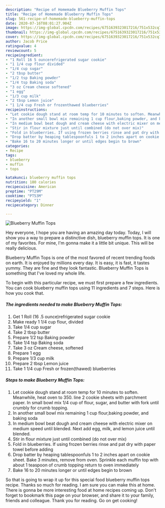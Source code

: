 ```yaml
---
description: "Recipe of Homemade Blueberry Muffin Tops"
title: "Recipe of Homemade Blueberry Muffin Tops"
slug: 561-recipe-of-homemade-blueberry-muffin-tops
date: 2020-07-16T08:01:27.904Z
image: https://img-global.cpcdn.com/recipes/6751639323017216/751x532cq70/blueberry-muffin-tops-recipe-main-photo.jpg
thumbnail: https://img-global.cpcdn.com/recipes/6751639323017216/751x532cq70/blueberry-muffin-tops-recipe-main-photo.jpg
cover: https://img-global.cpcdn.com/recipes/6751639323017216/751x532cq70/blueberry-muffin-tops-recipe-main-photo.jpg
author: Jacob Price
ratingvalue: 4
reviewcount: 5
recipeingredient:
- "1 Roll 16 5 ouncerefrigerated sugar cookie"
- "1 1/4 cup flour divided"
- "1/4 cup sugar"
- "2 tbsp butter"
- "1/2 tsp Baking powder"
- "1/4 tsp Baking soda"
- "3 oz Cream cheese softened"
- "1 egg"
- "1/3 cup milk"
- "2 tbsp Lemon juice"
- "1 1/4 cup Fresh or frozenthawed blueberries"
recipeinstructions:
- "Let cookie dough stand at room temp for 10 minutes to soften. Meanwhile, heat oven to 350. line 2 cookie sheets with parchment paper. In small bowl mix 1/4 cup of flour, sugar, and butter with fork until crumbly for crumb topping."
- "In another small bowl mix remaining 1 cup flour,baking powder, and baking soda"
- "In medium bowl beat dough and cream cheese with electric mixer on medium speed until blended. Next add egg, milk, and lemon juice until blended."
- "Stir in flour mixture just until combined (do not over mix)"
- "Fold in blueberries. If using frozen berries rinse and pat dry with paper towel before adding"
- "Drop batter by heaping tablespoonfuls 1 to 2 inches apart on cookie sheet. Bake 3 minutes, remove from oven. Sprinkle each muffin top with about 1 teaspoon of crumb topping return to oven immediately"
- "Bake 16 to 20 minutes longer or until edges begin to brown"
categories:
- Recipe
tags:
- blueberry
- muffin
- tops

katakunci: blueberry muffin tops 
nutrition: 180 calories
recipecuisine: American
preptime: "PT29M"
cooktime: "PT53M"
recipeyield: "1"
recipecategory: Dinner

---
```



![Blueberry Muffin Tops](https://img-global.cpcdn.com/recipes/6751639323017216/751x532cq70/blueberry-muffin-tops-recipe-main-photo.jpg)

Hey everyone, I hope you are having an amazing day today. Today, I will show you a way to prepare a distinctive dish, blueberry muffin tops. It is one of my favorites. For mine, I'm gonna make it a little bit unique. This will be really delicious.



Blueberry Muffin Tops is one of the most favored of recent trending foods on earth. It is enjoyed by millions every day. It is easy, it is fast, it tastes yummy. They are fine and they look fantastic. Blueberry Muffin Tops is something that I've loved my whole life.


To begin with this particular recipe, we must first prepare a few ingredients. You can cook blueberry muffin tops using 11 ingredients and 7 steps. Here is how you cook that.

<!--inarticleads1-->

##### The ingredients needed to make Blueberry Muffin Tops:

1. Get 1 Roll (16 .5 ounce)refrigerated sugar cookie
1. Make ready 1 1/4 cup flour, divided
1. Take 1/4 cup sugar
1. Take 2 tbsp butter
1. Prepare 1/2 tsp Baking powder
1. Take 1/4 tsp Baking soda
1. Take 3 oz Cream cheese, softened
1. Prepare 1 egg
1. Prepare 1/3 cup milk
1. Prepare 2 tbsp Lemon juice
1. Take 1 1/4 cup Fresh or frozen(thawed) blueberries




<!--inarticleads2-->

##### Steps to make Blueberry Muffin Tops:

1. Let cookie dough stand at room temp for 10 minutes to soften. Meanwhile, heat oven to 350. line 2 cookie sheets with parchment paper. In small bowl mix 1/4 cup of flour, sugar, and butter with fork until crumbly for crumb topping.
1. In another small bowl mix remaining 1 cup flour,baking powder, and baking soda
1. In medium bowl beat dough and cream cheese with electric mixer on medium speed until blended. Next add egg, milk, and lemon juice until blended.
1. Stir in flour mixture just until combined (do not over mix)
1. Fold in blueberries. If using frozen berries rinse and pat dry with paper towel before adding
1. Drop batter by heaping tablespoonfuls 1 to 2 inches apart on cookie sheet. Bake 3 minutes, remove from oven. Sprinkle each muffin top with about 1 teaspoon of crumb topping return to oven immediately
1. Bake 16 to 20 minutes longer or until edges begin to brown




So that is going to wrap it up for this special food blueberry muffin tops recipe. Thanks so much for reading. I am sure you can make this at home. There is gonna be more interesting food at home recipes coming up. Don't forget to bookmark this page on your browser, and share it to your family, friends and colleague. Thank you for reading. Go on get cooking!
